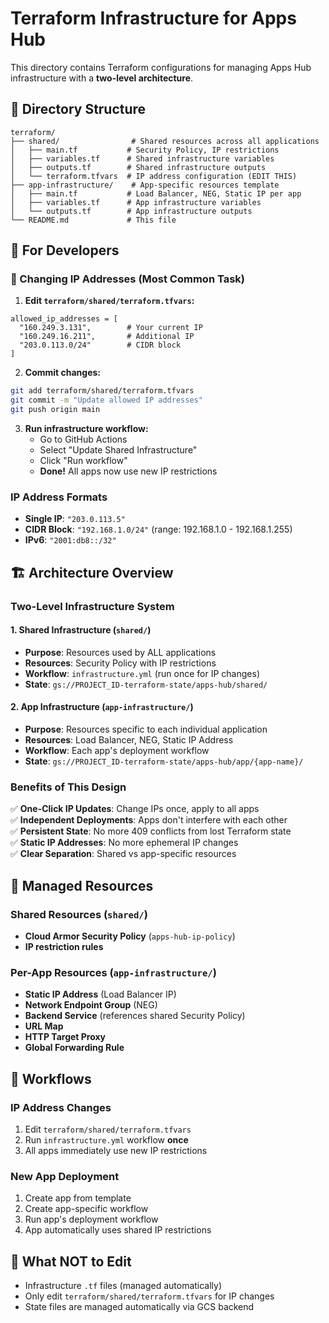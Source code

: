 # Terraform Infrastructure for Apps Hub

This directory contains Terraform configurations for managing Apps Hub infrastructure with a **two-level architecture**.

## 📁 Directory Structure

```
terraform/
├── shared/                # Shared resources across all applications
│   ├── main.tf           # Security Policy, IP restrictions
│   ├── variables.tf      # Shared infrastructure variables
│   ├── outputs.tf        # Shared infrastructure outputs
│   └── terraform.tfvars  # IP address configuration (EDIT THIS)
├── app-infrastructure/    # App-specific resources template
│   ├── main.tf           # Load Balancer, NEG, Static IP per app
│   ├── variables.tf      # App infrastructure variables
│   └── outputs.tf        # App infrastructure outputs
└── README.md             # This file
```

## 🔧 For Developers

### 🎯 Changing IP Addresses (Most Common Task)

1. **Edit `terraform/shared/terraform.tfvars`:**
```hcl
allowed_ip_addresses = [
  "160.249.3.131",        # Your current IP
  "160.249.16.211",       # Additional IP
  "203.0.113.0/24"        # CIDR block
]
```

2. **Commit changes:**
```bash
git add terraform/shared/terraform.tfvars
git commit -m "Update allowed IP addresses"
git push origin main
```

3. **Run infrastructure workflow:**
   - Go to GitHub Actions
   - Select "Update Shared Infrastructure"
   - Click "Run workflow"
   - **Done!** All apps now use new IP restrictions

### IP Address Formats

- **Single IP**: `"203.0.113.5"`
- **CIDR Block**: `"192.168.1.0/24"` (range: 192.168.1.0 - 192.168.1.255)
- **IPv6**: `"2001:db8::/32"`

## 🏗️ Architecture Overview

### Two-Level Infrastructure System

#### 1. **Shared Infrastructure** (`shared/`)
- **Purpose**: Resources used by ALL applications
- **Resources**: Security Policy with IP restrictions
- **Workflow**: `infrastructure.yml` (run once for IP changes)
- **State**: `gs://PROJECT_ID-terraform-state/apps-hub/shared/`

#### 2. **App Infrastructure** (`app-infrastructure/`)
- **Purpose**: Resources specific to each individual application
- **Resources**: Load Balancer, NEG, Static IP Address
- **Workflow**: Each app's deployment workflow
- **State**: `gs://PROJECT_ID-terraform-state/apps-hub/app/{app-name}/`

### Benefits of This Design

✅ **One-Click IP Updates**: Change IPs once, apply to all apps  
✅ **Independent Deployments**: Apps don't interfere with each other  
✅ **Persistent State**: No more 409 conflicts from lost Terraform state  
✅ **Static IP Addresses**: No more ephemeral IP changes  
✅ **Clear Separation**: Shared vs app-specific resources  

## 🎯 Managed Resources

### Shared Resources (`shared/`)
- **Cloud Armor Security Policy** (`apps-hub-ip-policy`)
- **IP restriction rules**

### Per-App Resources (`app-infrastructure/`)
- **Static IP Address** (Load Balancer IP)
- **Network Endpoint Group** (NEG)
- **Backend Service** (references shared Security Policy)
- **URL Map**
- **HTTP Target Proxy**
- **Global Forwarding Rule**

## 🔄 Workflows

### IP Address Changes
1. Edit `terraform/shared/terraform.tfvars`
2. Run `infrastructure.yml` workflow **once**
3. All apps immediately use new IP restrictions

### New App Deployment
1. Create app from template
2. Create app-specific workflow
3. Run app's deployment workflow
4. App automatically uses shared IP restrictions

## 🚫 What NOT to Edit

- Infrastructure `.tf` files (managed automatically)
- Only edit `terraform/shared/terraform.tfvars` for IP changes
- State files are managed automatically via GCS backend